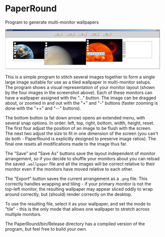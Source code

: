 # PaperRound
Program to generate multi-monitor wallpapers

![PaperRound screenshot](https://raw.githubusercontent.com/Y-Less/PaperRound/73b6a2856fd589f9848608276960bec3d2d5ac2d/PaperRound.png)

This is a simple program to stitch several images together to form a single large image suitable for use as a tiled wallpaper in multi-monitor setups.  The program shows a visual representation of your monitor layout (shown by the four images in the screenshot above).  Each of these monitors can have a wallpaper assigned with the "..." button.  The image can be dragged about, or zoomed in and out with the "+" and "-" buttons (faster zooming is done with the "++" and "--" buttons).

The bottom button (a fat down arrow) opens an extended menu, with several snap options.  In order: left, top, right, bottom, width, height, reset.  The first four adjust the position of an image to be flush with the screen.  The next two adjust the size to fit in one dimension of the screen (you can't do both - PaperRound is explicitly designed to preserve image ratios).  The final one resets all modifications made to the image thus far.

The "Save" and "Save As" buttons save the layout independent of monitor arrangement, so if you decide to shuffle your monitors about you can reload the saved `.wallpaper` file and all the images will be correct relative to their monitor even if the monitors have moved relative to each other.

The "Export" button saves the current arrangement as a `.png` file.  This correctly handles wrapping and tiling - if your primary monitor is not the top-left monitor, the resulting wallpaper may appear sliced oddly to wrap around correctly, but (should) render correctly on the desktop.

To use the resulting file, select it as your wallpaper, and set the mode to "tile" - this is the only mode that allows one wallpaper to stretch across multiple monitors.

The PaperRound/bin/Release directory has a compiled version of the program, but feel free to build your own.
